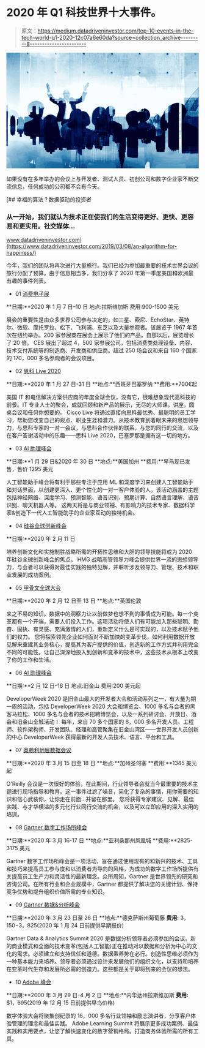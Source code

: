 # 2020 年 Q1 科技世界十大事件。

> 原文：<https://medium.datadriveninvestor.com/top-10-events-in-the-tech-world-q1-2020-12c07a6e60da?source=collection_archive---------8----------------------->

![](img/826b5925c58b5c010cc6ed34c57c8bc4.png)

如果没有在多年举办的会议上与开发者、测试人员、初创公司和数字企业家不断交流信息，任何成功的公司都不会有今天。

[](https://www.datadriveninvestor.com/2019/03/08/an-algorithm-for-happiness/) [## 幸福的算法？数据驱动的投资者

### 从一开始，我们就认为技术正在使我们的生活变得更好、更快、更容易和更实用。社交媒体…

www.datadriveninvestor.com](https://www.datadriveninvestor.com/2019/03/08/an-algorithm-for-happiness/) 

今年，我们的团队将再次进行大量旅行。我们已经为参加最重要的技术世界会议的旅行分配了预算。由于信息相当多，我们分享了 2020 年第一季度美国和欧洲最有趣的事件列表。

*   01 [消费电子展](https://www.ces.tech/)

**日期:**2020 年 1 月 7 日–10 日
地点:拉斯维加斯
费用:900-1500 美元

展会的重要性是由众多世界公司参与决定的，如三星、索尼、EchoStar、英特尔、微软、摩托罗拉、松下、飞利浦、东芝以及大量参观者。该展览于 1967 年首次在纽约举办。200 家参展商在展会上展示了他们的产品。自那以后，展览增长了 20 倍。
CES 展出了超过 4，500 家参展公司，包括消费类处理设备、内容、技术交付系统等的制造商、开发商和供应商。超过 250 场会议和来自 160 个国家的 170，000 多名参观者的会议项目。

*   02 [思科 Live 2020](https://www.ciscolive.com/emea.html?zid=cl-global)

**日期:**2020 年 1 月 27 日-31 日
**地点:**西班牙巴塞罗纳
**费用:**700€起

美国 IT 和电信解决方案供应商的年度全球会议，没有它，很难想象现代高科技的前景。IT 专业人士的聚会，成就回顾和新产品的展示，无尽的大师课，讲座，圆桌会议和任何你想要的。
Cisco Live 将通过直接向思科最优秀、最聪明的员工学习，帮助您改变自己的观点、职业生涯和潜力。从技术教育到着眼未来的思想领导力，与思科专家的一对一会议，与思科合作伙伴的联系，与您的同行的交流，以及在客户答谢活动中的乐趣——思科 Live 2020，巴塞罗那是拥有这一切的地方。

*   03 [AI 助理峰会](https://www.re-work.co/events/ai-assistant-summit-san-francisco-2020)

**日期:**1 月 29 日&2020 年 30 日
**地点:**美国加州
**费用:**早鸟现已发售，售价 1295 美元

人工智能助手峰会将有利于那些专注于应用 ML 和深度学习来创建人工智能助手和对话界面，以创建更深入、更个性化的一对一客户体验的人。该活动涵盖的主题包括神经网络、深度学习、预测智能、语音识别、预期计算、自然语言理解、语音识别、聊天机器人等。
这两天将是与商业领袖、有影响力的技术专家、数据科学家&创造下一代人工智能助手的企业家互动的独特机会。

*   04 [硅谷全球创新峰会](https://hmgstrategy.com/events/upcoming-summits/2020/02/11/default-calendar/2020-silicon-valley-global-innovation-summit)

**日期:**2020 年 2 月 11 日

培养创新文化和实施制胜战略所需的开拓性思维和大胆的领导技能将成为 2020 年硅谷全球创新峰会的焦点。
HMG 战略高管领导力峰会提供世界一流的思想领导力，与会者可以获得对最佳实践的独特见解，并聆听涉及领导力、管理、技术和职业发展的成功案例。

*   05 [甲骨文全球大会](https://www.oracle.com/uk/openworld/)

**日期:**2020 年 2 月 12 日至 13 日
**地点:**英国伦敦

来之不易的知识。数据中的洞察力让以前做梦也想不到的事情成为可能。每一个变革都有一个开端，需要人们投入工作。这项活动将使人们有可能加入那些聪明、勤奋、固执、有灵感、充满激情的人们，重新定义什么是可实现的，以及技术赋予他们的权力。
您将探索领先企业如何面对不断加快的变革步伐，如何利用数据开放见解来重建其业务核心，提高其为客户提供的价值，创造新的工作方式并利用完全不同的可能性。让自己深深地投入到创新和变革的技术中，这些技术从根本上改变了你的工作和生活。

*   06 [AI 助理峰会](https://www.developerweek.com/)

**日期:**2 月 12 日–16 日
地点:旧金山
费用:200 美元起

DeveloperWeek 2020 是旧金山最大的开发者大会和活动系列之一，有大量为期一周的活动，包括 DeveloperWeek 2020 大会和博览会、1000 多名与会者的黑客马拉松、1000 多名与会者的技术招聘博览会，以及一系列研讨会、开放日、酒会和旧金山全城活动！
每年，来自 70 多个国家的 8，000 多名开发人员、工程师、软件架构师、开发团队、经理和高管聚集在旧金山湾区——世界开发人员创新的中心 DeveloperWeek 获得最新的开发人员技术、语言、平台和工具。

*   07 [奥赖利地层数据会议](https://conferences.oreilly.com/strata/strata-ca)

**日期:**2020 年 3 月 15 日至 18 日
**地点:**加州圣何塞
**费用:**1345 美元起

O'Reilly 会议是一次很好的体验，在此期间，行业领导者会就当今最重要的技术主题进行现场指导和教育。这一事件过滤了噪音，简化了复杂的事情，用你需要的知识和信心武装你，让你走在前面…并留在那里。
您将获得专家建议、见解、最佳实践、与才华横溢的多元化行业同行交流的机会，以及可以立即应用的深入实用的培训。

*   08 [Gartner 数字工作场所峰会](https://conferences.oreilly.com/strata/strata-ca)

**日期:**2020 年 3 月 16-17 日
**地点:**亚利桑那州凤凰城
**费用:**2825-3175 美元

Gartner 数字工作场所峰会是一项活动，旨在通过使用现有的和新兴的技术、工具和技巧来提高员工参与度和以消费者为导向的风格，为成功的数字工作场所提供有关提高员工生产力和灵活性的最新理念。众所周知，Gartner 是世界领先的研究和咨询公司。在所有行业和企业规模中，Gartner 都提供了解决您的关键计划、保持竞争优势和提升组织价值所需的专业知识。

*   09 [Gartner 数据&分析峰会](https://www.gartner.com/en/conferences/na/data-analytics-us)

**日期:**2020 年 3 月 23 日至 26 日
**地点:**德克萨斯州葡萄藤
**费用:** $3，150-$3，825(2020 年 1 月 24 日前提供早期报价)

Gartner Data & Analytics Summit 2020 是数据分析领导者必须参加的会议。新的商业模式和全面的技术变革(包括人工智能)正在推动对以数据和分析为中心的文化的需求。必须建立和支持信任和道德。数据素养势在必行。创造性思维必须作为一种基本能力来培养。领导者必须通过设计来发展他们的组织文化，以支持和培养在变革时代生存和发展所必需的创造力。这些都是关于即将到来的会议的想法。

*   10 [Adobe 峰会](https://summit.adobe.com/na/)

**日期:**2000 年 3 月 29 日-4 月 2 日
**地点:**内华达州拉斯维加斯
**费用:** $1，695(2019 年 12 月 15 日前提供早鸟价格)

数字体验大会将聚集创纪录的 16，000 多名行业领袖和励志演讲者，分享客户体验管理的理念和最佳实践。
Adobe Learning Summit 将展示更多成功案例、最佳实践和实用要点，让您了解快速变化的数字营销格局。打造商务体验所需的所有工具。